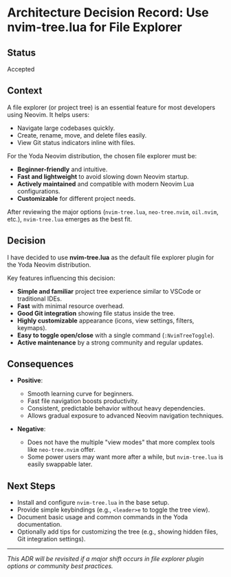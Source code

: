 # Architecture Decision Record: Use nvim-tree.lua for File Explorer

## Status
Accepted

## Context

A file explorer (or project tree) is an essential feature for most developers using Neovim. It helps users:

- Navigate large codebases quickly.
- Create, rename, move, and delete files easily.
- View Git status indicators inline with files.

For the Yoda Neovim distribution, the chosen file explorer must be:

- **Beginner-friendly** and intuitive.
- **Fast and lightweight** to avoid slowing down Neovim startup.
- **Actively maintained** and compatible with modern Neovim Lua configurations.
- **Customizable** for different project needs.

After reviewing the major options (`nvim-tree.lua`, `neo-tree.nvim`, `oil.nvim`, etc.), `nvim-tree.lua` emerges as the best fit.

## Decision

I have decided to use **nvim-tree.lua** as the default file explorer plugin for the Yoda Neovim distribution.

Key features influencing this decision:

- **Simple and familiar** project tree experience similar to VSCode or traditional IDEs.
- **Fast** with minimal resource overhead.
- **Good Git integration** showing file status inside the tree.
- **Highly customizable** appearance (icons, view settings, filters, keymaps).
- **Easy to toggle open/close** with a single command (`:NvimTreeToggle`).
- **Active maintenance** by a strong community and regular updates.

## Consequences

- **Positive**:
  - Smooth learning curve for beginners.
  - Fast file navigation boosts productivity.
  - Consistent, predictable behavior without heavy dependencies.
  - Allows gradual exposure to advanced Neovim navigation techniques.

- **Negative**:
  - Does not have the multiple "view modes" that more complex tools like `neo-tree.nvim` offer.
  - Some power users may want more after a while, but `nvim-tree.lua` is easily swappable later.

## Next Steps

- Install and configure `nvim-tree.lua` in the base setup.
- Provide simple keybindings (e.g., `<leader>e` to toggle the tree view).
- Document basic usage and common commands in the Yoda documentation.
- Optionally add tips for customizing the tree (e.g., showing hidden files, Git integration settings).

---

_This ADR will be revisited if a major shift occurs in file explorer plugin options or community best practices._


